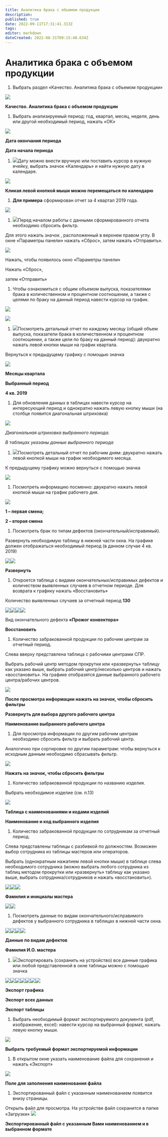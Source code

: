 ```yaml
---
title: Аналитика брака с объемом продукции
description: 
published: true
date: 2022-09-11T17:31:41.313Z
tags: 
editor: markdown
dateCreated: 2022-08-31T09:15:40.634Z
---
```


# Аналитика брака с объемом продукции

1. Выбрать раздел «Качество. Аналитика брака с объемом продукции»

![](<../../assets/2 (30).png>)

**Качество. Аналитика брака с объемом продукции**

1. Выбрать анализируемый период: год, квартал, месяц, неделя, день или другой необходимый период, нажать «ОК»

![](<../../assets/3 (50).png>)

**Дата окончания периода**

**Дата начала периода**

1. ![](<../../assets/4 (25).png>)Дату можно внести вручную или поставить курсор в нужную ячейку, выбрать значок «Календарь» и найти нужную дату в календаре.

![](<../../assets/5 (56).png>)

**Кликая левой кнопкой мыши можно перемещаться по календарю**

1. **Для примера** сформирован отчет за 4 квартал 2019 года.

![](<../../assets/6 (44).png>)

1. ![](<../../assets/7 (3).png>)Перед началом работы с данными сформированного отчета необходимо сбросить фильтр.

Для этого нажать значок , расположенный в верхнем правом углу. В окне «Параметры панели» нажать «Сброс», затем нажать «Отправить».

![](<../../assets/8 (10).png>)

Нажать, чтобы появилось окно «Параметры панели»

Нажать «Сброс»,

затем «Отправить»

1. Чтобы ознакомиться с общим объемом выпуска, показателями брака в количественном и процентном соотношении, а также с целями по браку на данный период навести курсор на график.

![](<../../assets/9 (34).png>)

![](<../../assets/10 (7).png>)

1. ![](<../../assets/11 (13).png>)Посмотреть детальный отчет по каждому месяцу (общий объем выпуска, показатели брака в количественном и процентном соотношении, а также цели по браку на данный период): двукратно нажать левой кнопки мыши на график квартала.

Вернуться к предыдущему графику с помощью значка

![](<../../assets/12 (2).png>)

**Месяцы квартала**

**Выбранный период**

**4 кв. 2019**

1. Для обновления данных в таблицах навести курсор на интересующий период и однократно нажать левую кнопку мыши (на столбце появится диагональная штриховка)

![](<../../assets/13 (16).png>)

_Диагональная штриховка выбранного периода._

_В таблицах указаны данные выбранного периода_

1. ![](<../../assets/14 (12).png>)Посмотреть детальный отчет по рабочим дням: двукратно нажать левой кнопкой мыши на график необходимого месяца.

К предыдущему графику можно вернуться с помощью значка

![](<../../assets/15 (2).png>)

1. Посмотреть информацию посменно: двукратно нажать левой кнопкой мыши на график рабочего дня.

![](<../../assets/16 (11).png>)

**1 – первая смена;**

**2 – вторая смена**

1. Посмотреть брак по типам дефектов (окончательный/исправимый).

Развернуть необходимую таблицу в нижней части окна. На графике должен отображаться необходимый период (в данном случае 4 кв. 2019)

![](<../../assets/17 (10).png>)![](<../../assets/18 (13).png>)

**Развернуть**

1. Откроется таблица с видами окончательных/исправимых дефектов и количеством выявленных случаев в отчетном периоде. Для возврата к графику нажать «Восстановить»

Количество выявленных случаев за отчетный период **130**

![](<../../assets/19 (12).png>)![](<../../assets/20 (3).png>)![](../../assets/21.png)![](<../../assets/22 (4).png>)

Вид окончательного дефекта **«Прожог конвектора»**

**Восстановить**

1. &#x20;Количество забракованной продукции по рабочим центрам за отчетный период.

Слева вверху представлена таблица с рабочими центрами СПР.

Выбрать рабочий центр методом прокрутки или «развернуть» таблицу как указано выше, выбрать рабочий центр/несколько центров и нажать «восстановить». На графике отобразятся данные выбранного рабочего центра/рабочих центров.

![](<../../assets/23 (2).png>)

**После просмотра информации нажать на значок, чтобы сбросить фильтры**

**Развернуть для выбора другого рабочего центра**

**Наименование выбранного рабочего центра**

1. Для просмотра информации по другим рабочим центрам необходимо сбросить фильтр и выбрать рабочий центр.

Аналогично при сортировке по другим параметрам: чтобы вернуться к исходным данным необходимо сбрасывать фильтр.

![](<../../assets/24 (1).png>)

**Нажать на значок, чтобы сбросить фильтры**

1. Количество забракованной продукции по названию изделия.

Выбрать необходимое изделие (см. п.13)

![](../../assets/25.png)

**Таблица с наименованиями и кодами изделий**

**Наименование и код выбранного изделия**

1. Количество забракованной продукции по сотрудникам за отчетный период.

Слева представлены таблицы с разбивкой по должностям. Возможен выбор сотрудника из таблицы мастеров или операторов.

Выбрать (однократным нажатием левой кнопки мыши) в таблице слева необходимого сотрудника (можно выбрать любого сотрудника из таблиц методом прокрутки или «развернуть» таблицу как указано выше, выбрать сотрудника/сотрудников и нажать «восстановить»).

![](<../../assets/26 (2).png>)![](<../../assets/27 (1).png>)![](<../../assets/28 (2).png>)

**Фамилия и инициалы мастера**

![](../../assets/29.png)![](../../assets/30.png)

1. Посмотреть данные по видам окончательного/исправимого дефектов у выбранного сотрудника в таблицах в нижней части окна.

![](<../../assets/31 (1).png>)![](../../assets/32.png)![](<../../assets/33 (1).png>)![](<../../assets/34 (3).png>)

**Данные по видам дефектов**

**Фамилия И.О. мастера**

1. ![](../../assets/35.png)Экспортировать (сохранить на устройство) все данные графика или любой представленной в окне таблицы можно с помощью значка

![](<../../assets/36 (2).png>)![](../../assets/37.png)![](<../../assets/38 (1).png>)![](../../assets/39.png)![](<../../assets/40 (1).png>)![](<../../assets/41 (1).png>)![](../../assets/42.png)

**Экспорт графика**

**Экспорт всех данных**

**Экспорт таблицы**

1. Выбрать необходимый формат экспортируемого документа (pdf, изображение, excel): навести курсор на выбранный формат, нажать левую кнопку мыши.

![](<../../assets/43 (1).png>)

**Выбрать требуемый формат экспортируемой информации**

1. &#x20;В открытом окне указать наименование файла для сохранения и нажать «Экспорт»

![](<../../assets/44 (1).png>)

**Поле для заполнения наименования файла**

1. Экспортированный файл с указанным наименованием появится внизу страницы.

Открыть файл для просмотра. На устройстве файл сохранится в папке «Загрузки» ![](<../../assets/45 (1).png>)

**Экспортированный файл с указанным Вами наименованием и в выбранном формате**
